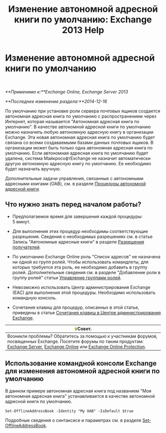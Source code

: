 ﻿---
title: 'Изменение автономной адресной книги по умолчанию: Exchange 2013 Help'
TOCTitle: Изменение автономной адресной книги по умолчанию
ms:assetid: 61abf78e-2543-4431-acc8-839e3c7a4548
ms:mtpsurl: https://technet.microsoft.com/ru-ru/library/Aa998569(v=EXCHG.150)
ms:contentKeyID: 50488316
ms.date: 04/30/2018
mtps_version: v=EXCHG.150
ms.translationtype: HT
---

# Изменение автономной адресной книги по умолчанию

 

_**Применимо к:**Exchange Online, Exchange Server 2013_

_**Последнее изменение раздела:**2014-12-16_

По умолчанию при установке роли сервера почтовых ящиков создается автономная адресная книга по умолчанию с распространением через Интернет, которая называется "Автономная адресная книга по умолчанию". В качестве автономной адресной книги по умолчанию можно назначить любую автономную адресную книгу в организации Exchange. Эта новая автономная адресная книга по умолчанию будет связана со всеми создаваемыми базами данных почтовых ящиков. В организации может быть только одна автономная адресная книга по умолчанию. Если автономная адресная книга по умолчанию будет удалена, система МайкрософтExchange не назначит автоматически другую автономную адресную книгу по умолчанию. Ее необходимо будет назначить вручную.

Дополнительные задачи управления, связанные с автономными адресными книгами (OAB), см. в разделе [Процедуры автономной адресной книги](offline-address-book-procedures-exchange-2013-help.md).

## Что нужно знать перед началом работы?

  - Предполагаемое время для завершения каждой процедуры: 5 минут.

  - Для выполнения этих процедур необходимы соответствующие разрешения. Сведения о необходимых разрешениях см. в статье Запись "Автономные адресные книги" в разделе [Разрешения получателей](recipients-permissions-exchange-2013-help.md).

  - По умолчанию Exchange Online роль "Список адресов" не назначена ни одной из групп ролей. Чтобы использовать командлеты, для которых требуется эта роль, ее необходимо добавить в группу ролей. Дополнительные сведения см. в разделе "Добавление роли в группу ролей" статьи [Управление группами ролей](manage-role-groups-exchange-2013-help.md).

  - Невозможно использовать Центр администрирования Exchange (EAC) для выполнения этой процедуры. Необходимо использовать командную консоль.

  - Сочетания клавиш для процедур, описанных в этой статье, приведены в статье [Сочетания клавиш в Центре администрирования Exchange](keyboard-shortcuts-in-the-exchange-admin-center-exchange-online-protection-help.md).

<table>
<thead>
<tr class="header">
<th><img src="images/Bb124558.tip(EXCHG.150).gif" title="Совет" alt="Совет" />Совет.</th>
</tr>
</thead>
<tbody>
<tr class="odd">
<td>Возникли проблемы? Обратитесь за помощью к участникам форумов, посвященных Exchange. Посетите форумы по таким продуктам: <a href="https://go.microsoft.com/fwlink/p/?linkid=60612">Exchange Server</a>, <a href="https://go.microsoft.com/fwlink/p/?linkid=267542">Exchange Online</a> или <a href="https://go.microsoft.com/fwlink/p/?linkid=285351">Exchange Online Protection</a>.</td>
</tr>
</tbody>
</table>


## Использование командной консоли Exchange для изменения автономной адресной книги по умолчанию

В данном примере автономная адресная книга под названием "Моя автономная адресная книга" устанавливается в качестве автономной адресной книги по умолчанию.

    Set-OfflineAddressBook -Identity "My OAB" -IsDefault $true

Подробные сведения о синтаксисе и параметрах см. в разделе [Set-OfflineAddressBook](https://technet.microsoft.com/ru-ru/library/aa996330\(v=exchg.150\)).

